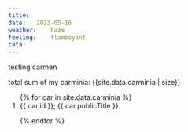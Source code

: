 ```yaml
---
title:	
date:	2023-05-16
weather:	haze
feeling:	flamboyant
cata:
---
```


testing carmen

total sum of my carminia: {{site.data.carminia | size}}

<ol>
{% for car in site.data.carminia %}
  
<li>{{ car.id }}; {{ car.publicTitle }}</li>
  
{% endfor %}

